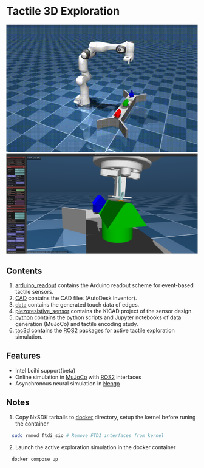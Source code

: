 # Tactile 3D Exploration
![Cover](./docs/cover.gif "Robot Touch")
![Contact](./docs/soft_contact.png "Soft Contact")

## Contents
1. [arduino_readout](arduino_readout) contains the Arduino readout scheme for event-based tactile sensors.
2. [CAD](CAD/) contains the CAD files (AutoDesk Inventor).
3. [data](data/) contains the generated touch data of edges.
4. [piezoresistive_sensor](piezoresistive_sensor/) contains the KiCAD project of the sensor design.
5. [python](python/) contains the python scripts and Jupyter notebooks of data generation (MuJoCo) and tactile encoding study.
6. [tac3d](tac3d/) contains the [ROS2](https://docs.ros.org/en/humble/index.html) packages for active tactile exploration simulation.

## Features
- Intel Loihi support(beta)
- Online simulation in [MuJoCo](https://mujoco.org/) with [ROS2](https://www.ros.org/) interfaces
- Asynchronous neural simulation in [Nengo](https://www.nengo.ai/)

## Notes
1. Copy NxSDK tarballs to [docker](docker/) directory, setup the kernel before runing the container
  ```bash
    sudo rmmod ftdi_sio # Remove FTDI interfaces from kernel
  ```
2. Launch the active exploration simulation in the docker container
  ```bash
    docker compose up
  ```
